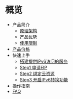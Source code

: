 # 概览


* 产品简介
    * [原理架构](/ipv6translation/introduction/structure)
    * [产品优势](/ipv6translation/introduction/advantages)
    * [使用限制](/ipv6translation/introduction/restriction)
* [产品价格](/ipv6translation/price)
* 快速上手
    * [搭建提供IPv6访问的服务](/ipv6translation/briefguide/newuser)
    * [Step1 申请EIP](/ipv6translation/briefguide/step1)
    * [Step2 绑定云资源](/ipv6translation/briefguide/step2)
    * [Step3 开启IPv6转换功能](/ipv6translation/briefguide/step3)
* [操作指南](/ipv6translation/guide)
* [FAQ](/ipv6translation/faq)      
